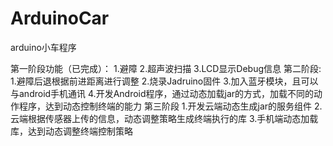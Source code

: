 # ArduinoCar
arduino小车程序

第一阶段功能（已完成）：
1.避障
2.超声波扫描
3.LCD显示Debug信息
第二阶段:
1.避障后退根据前进距离进行调整
2.烧录Jadruino固件
3.加入蓝牙模块，且可以与android手机通讯
4.开发Android程序，通过动态加载jar的方式，加载不同的动作程序，达到动态控制终端的能力
第三阶段
1.开发云端动态生成jar的服务组件
2.云端根据传感器上传的信息，动态调整策略生成终端执行的库
3.手机端动态加载库，达到动态调整终端控制策略
